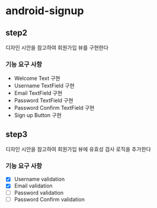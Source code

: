# android-signup

## step2
디자인 시안을 참고하여 회원가입 뷰를 구현한다

### 기능 요구 사항
- Welcome Text 구현
- Username TextField 구현
- Email TextField 구현
- Password TextField 구현
- Password Confirm TextField 구현
- Sign up Button 구현

## step3
디자인 시안을 참고하여 회원가입 뷰에 유효성 검사 로직을 추가한다

### 기능 요구 사항
- [x] Username validation
- [x] Email validation
- [ ] Password validation
- [ ] Password Confirm validation